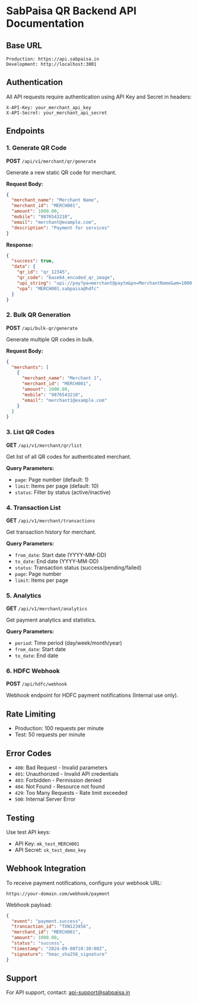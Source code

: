# SabPaisa QR Backend API Documentation

## Base URL
```
Production: https://api.sabpaisa.in
Development: http://localhost:3001
```

## Authentication
All API requests require authentication using API Key and Secret in headers:
```
X-API-Key: your_merchant_api_key
X-API-Secret: your_merchant_api_secret
```

## Endpoints

### 1. Generate QR Code
**POST** `/api/v1/merchant/qr/generate`

Generate a new static QR code for merchant.

**Request Body:**
```json
{
  "merchant_name": "Merchant Name",
  "merchant_id": "MERCH001",
  "amount": 1000.00,
  "mobile": "9876543210",
  "email": "merchant@example.com",
  "description": "Payment for services"
}
```

**Response:**
```json
{
  "success": true,
  "data": {
    "qr_id": "qr_12345",
    "qr_code": "base64_encoded_qr_image",
    "upi_string": "upi://pay?pa=merchant@paytm&pn=MerchantName&am=1000.00",
    "vpa": "MERCH001.sabpaisa@hdfc"
  }
}
```

### 2. Bulk QR Generation
**POST** `/api/bulk-qr/generate`

Generate multiple QR codes in bulk.

**Request Body:**
```json
{
  "merchants": [
    {
      "merchant_name": "Merchant 1",
      "merchant_id": "MERCH001",
      "amount": 1000.00,
      "mobile": "9876543210",
      "email": "merchant1@example.com"
    }
  ]
}
```

### 3. List QR Codes
**GET** `/api/v1/merchant/qr/list`

Get list of all QR codes for authenticated merchant.

**Query Parameters:**
- `page`: Page number (default: 1)
- `limit`: Items per page (default: 10)
- `status`: Filter by status (active/inactive)

### 4. Transaction List
**GET** `/api/v1/merchant/transactions`

Get transaction history for merchant.

**Query Parameters:**
- `from_date`: Start date (YYYY-MM-DD)
- `to_date`: End date (YYYY-MM-DD)
- `status`: Transaction status (success/pending/failed)
- `page`: Page number
- `limit`: Items per page

### 5. Analytics
**GET** `/api/v1/merchant/analytics`

Get payment analytics and statistics.

**Query Parameters:**
- `period`: Time period (day/week/month/year)
- `from_date`: Start date
- `to_date`: End date

### 6. HDFC Webhook
**POST** `/api/hdfc/webhook`

Webhook endpoint for HDFC payment notifications (Internal use only).

## Rate Limiting
- Production: 100 requests per minute
- Test: 50 requests per minute

## Error Codes
- `400`: Bad Request - Invalid parameters
- `401`: Unauthorized - Invalid API credentials
- `403`: Forbidden - Permission denied
- `404`: Not Found - Resource not found
- `429`: Too Many Requests - Rate limit exceeded
- `500`: Internal Server Error

## Testing
Use test API keys:
- API Key: `mk_test_MERCH001`
- API Secret: `sk_test_demo_key`

## Webhook Integration
To receive payment notifications, configure your webhook URL:
```
https://your-domain.com/webhook/payment
```

Webhook payload:
```json
{
  "event": "payment.success",
  "transaction_id": "TXN123456",
  "merchant_id": "MERCH001",
  "amount": 1000.00,
  "status": "success",
  "timestamp": "2024-09-08T10:30:00Z",
  "signature": "hmac_sha256_signature"
}
```

## Support
For API support, contact: api-support@sabpaisa.in